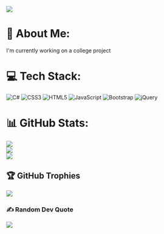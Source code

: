 
[![](https://visitcount.itsvg.in/api?id=Siri-Vennela-K&icon=9&color=1)](https://visitcount.itsvg.in)

# 💫 About Me:
I'm currently working on a college project 

# 💻 Tech Stack:
![C#](https://img.shields.io/badge/c%23-%23239120.svg?style=for-the-badge&logo=c-sharp&logoColor=white) ![CSS3](https://img.shields.io/badge/css3-%231572B6.svg?style=for-the-badge&logo=css3&logoColor=white) ![HTML5](https://img.shields.io/badge/html5-%23E34F26.svg?style=for-the-badge&logo=html5&logoColor=white) ![JavaScript](https://img.shields.io/badge/javascript-%23323330.svg?style=for-the-badge&logo=javascript&logoColor=%23F7DF1E) ![Bootstrap](https://img.shields.io/badge/bootstrap-%23563D7C.svg?style=for-the-badge&logo=bootstrap&logoColor=white) ![jQuery](https://img.shields.io/badge/jquery-%230769AD.svg?style=for-the-badge&logo=jquery&logoColor=white)
# 📊 GitHub Stats:
![](https://github-readme-stats-sigma-five.vercel.app/api?username=Siri-Vennela-K&theme=dark&hide_border=false&include_all_commits=true&count_private=true)<br/>
![](https://github-readme-streak-stats.herokuapp.com/?user=Siri-Vennela-K&theme=dark&hide_border=false)<br/>
![](https://github-readme-stats-sigma-five.vercel.app/api/top-langs/?username=Siri-Vennela-K&theme=dark&hide_border=false&include_all_commits=true&count_private=true&layout=compact)

## 🏆 GitHub Trophies
![](https://github-profile-trophy.vercel.app/?username=Siri-Vennela-K&theme=radical&no-frame=true&no-bg=false&margin-w=4)

### ✍️ Random Dev Quote
![](https://quotes-github-readme.vercel.app/api?type=horizontal&theme=radical)



